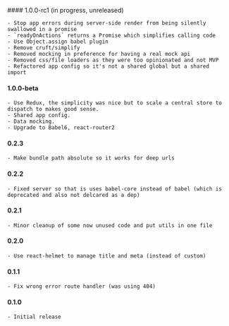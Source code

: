 #### 1.0.0-rc1 (in progress, unreleased)

	- Stop app errors during server-side render from being silently swallowed in a promise
	- `readyOnActions` returns a Promise which simplifies calling code
	- Use Object.assign babel plugin
	- Remove cruft/simplify
	- Removed mocking in preference for having a real mock api
	- Removed css/file loaders as they were too opinionated and not MVP
	- Refactored app config so it's not a shared global but a shared import

#### 1.0.0-beta

	- Use Redux, the simplicity was nice but to scale a central store to dispatch to makes good sense.
	- Shared app config.
	- Data mocking.
	- Upgrade to Babel6, react-router2

#### 0.2.3

	- Make bundle path absolute so it works for deep urls

#### 0.2.2

	- Fixed server so that is uses babel-core instead of babel (which is deprecated and also not delcared as a dep)

#### 0.2.1

	- Minor cleanup of some now unused code and put utils in one file

#### 0.2.0

	- Use react-helmet to manage title and meta (instead of custom)

#### 0.1.1

	- Fix wrong error route handler (was using 404)

#### 0.1.0

	- Initial release
